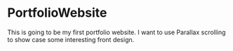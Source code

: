 # PortfolioWebsite

This is going to be my first portfolio website. I want to use Parallax scrolling to show case some interesting front design.
